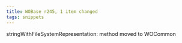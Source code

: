 ```yaml
---
title: WOBase r245, 1 item changed
tags: snippets
---
```


stringWithFileSystemRepresentation: method moved to WOCommon

